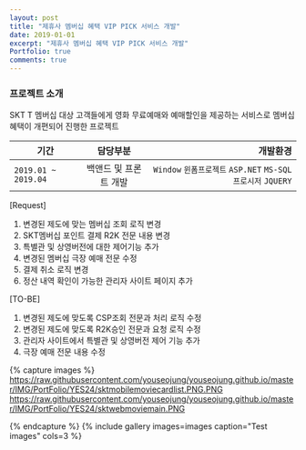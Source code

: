 ```yaml
---
layout: post
title: "제휴사 멤버십 혜택 VIP PICK 서비스 개발"
date: 2019-01-01
excerpt: "제휴사 멤버십 혜택 VIP PICK 서비스 개발"
Portfolio: true
comments: true
---
```




### 프로젝트 소개

SKT T 멤버십 대상 고객들에게 영화 무료예매와 예매할인을 제공하는 서비스로 멤버십 혜택이 개편되어 진행한 프로젝트

| 기간 | 담당부분 | 개발환경 |
|---|:---:|---:|
| `2019.01 ~ 2019.04` | 백앤드 및 프론트 개발 | `Window` `윈폼프로젝트` `ASP.NET` `MS-SQL` `프로시저` `JQUERY` |

[Request]
<ol>
    <li>변경된 제도에 맞는 멤버십 조회 로직 변경</li>
    <li>SKT멤버십 포인트 결제 R2K 전문 내용 변경</li>
    <li>특별관 및 상영버전에 대한 제어기능 추가</li>
    <li>변경된 멤버십  극장 예매 전문 수정</li>
    <li>결제 취소 로직 변경</li>
    <li>정산 내역 확인이 가능한 관리자 사이트 페이지 추가</li>
</ol>
[TO-BE]
<ol>
    <li>변경된 제도에 맞도록 CSP조회 전문과 처리 로직 수정</li>
    <li>변경된 제도에 맞도록 R2K승인 전문과 요청 로직 수정</li>
    <li>관리자 사이트에서 특별관 및 상영버전 제어 기능 추가</li>
    <li>극장 예매 전문 내용 수정</li>
</ol>


{% capture images %}
https://raw.githubusercontent.com/youseojung/youseojung.github.io/master/IMG/PortFolio/YES24/sktmobilemoviecardlist.PNG.PNG 
https://raw.githubusercontent.com/youseojung/youseojung.github.io/master/IMG/PortFolio/YES24/sktwebmoviemain.PNG

{% endcapture %}
{% include gallery images=images caption="Test images" cols=3 %}
